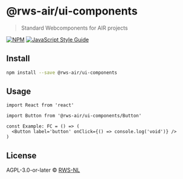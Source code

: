 # @rws-air/ui-components

> Standard Webcomponents for AIR projects

[![NPM](https://img.shields.io/npm/v/@rws-air/ui-components.svg)](https://www.npmjs.com/package/@rws-air/ui-components) [![JavaScript Style Guide](https://img.shields.io/badge/code_style-standard-brightgreen.svg)](https://standardjs.com)

## Install

```bash
npm install --save @rws-air/ui-components
```

## Usage

```tsx
import React from 'react'

import Button from '@rws-air/ui-components/Button'

const Example: FC = () => (
  <Button label='button' onClick={() => console.log('void')} />
)
```

## License

AGPL-3.0-or-later © [RWS-NL](https://github.com/RWS-NL)

